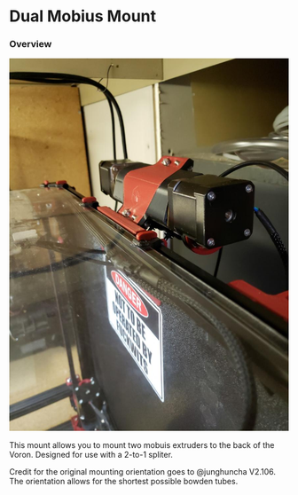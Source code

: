 # Dual Mobius Mount

### Overview
![Image](./JPEG_20191008_062747.jpg)

This mount allows you to mount two mobuis extruders to the back of the Voron.  Designed for use with a 2-to-1 spliter.

Credit for the original mounting orientation goes to @junghuncha V2.106.  The orientation allows for the shortest possible
bowden tubes.
